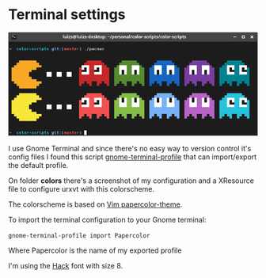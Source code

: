 # Terminal settings

![Terminal preview](images/preview.png?raw=true "Terminal Preview")

I use Gnome Terminal and since there's no easy way to version control it's config files I found this script [gnome-terminal-profile](https://github.com/yktoo/yktools/blob/master/gnome-terminal-profile) that can import/export the default profile.

On folder **colors** there's a screenshot of my configuration and a XResource file to configure urxvt with this colorscheme.

The colorscheme is based on [Vim papercolor-theme](https://github.com/NLKNguyen/papercolor-theme).

To import the terminal configuration to your Gnome terminal:

```gnome-terminal-profile import Papercolor```

Where Papercolor is the name of my exported profile

I'm using the [Hack](https://github.com/source-foundry/Hack) font with size 8.
